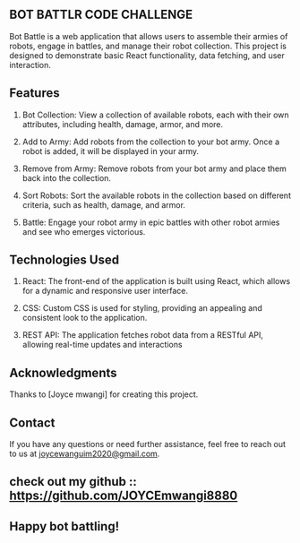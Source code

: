 ## BOT BATTLR CODE CHALLENGE
Bot Battle is a web application that allows users to assemble their armies of robots, engage in battles, and manage their robot collection. This project is designed to demonstrate basic React functionality, data fetching, and user interaction.



## Features
1. Bot Collection: View a collection of available robots, each with their own attributes, including health, damage, armor, and more.

2. Add to Army: Add robots from the collection to your bot army. Once a robot is added, it will be displayed in your army.

3. Remove from Army: Remove robots from your bot army and place them back into the collection.

4. Sort Robots: Sort the available robots in the collection based on different criteria, such as health, damage, and armor.

5. Battle: Engage your robot army in epic battles with other robot armies and see who emerges victorious.

## Technologies Used
1. React: The front-end of the application is built using React, which allows for a dynamic and responsive user interface.

2. CSS: Custom CSS is used for styling, providing an appealing and consistent look to the application.

3. REST API: The application fetches robot data from a RESTful API, allowing real-time updates and interactions


## Acknowledgments
Thanks to [Joyce mwangi] for creating this project.
## Contact
If you have any questions or need further assistance, feel free to reach out to us at joycewanguim2020@gmail.com.
## check out my github :: https://github.com/JOYCEmwangi8880

## Happy bot battling!

